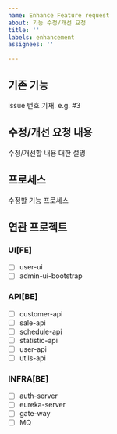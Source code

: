 ```yaml
---
name: Enhance Feature request
about: 기능 수정/개선 요청
title: ''
labels: enhancement
assignees: ''

---
```


## 기존 기능
issue 번호 기재. e.g. #3

## 수정/개선 요청 내용
수정/개선할 내용 대한 설명

## 프로세스
수정할 기능 프로세스

## 연관 프로젝트
### UI[FE]
- [ ] user-ui
- [ ] admin-ui-bootstrap

### API[BE]
- [ ] customer-api
- [ ] sale-api
- [ ] schedule-api
- [ ] statistic-api
- [ ] user-api
- [ ] utils-api

### INFRA[BE]
- [ ] auth-server
- [ ] eureka-server
- [ ] gate-way
- [ ] MQ
